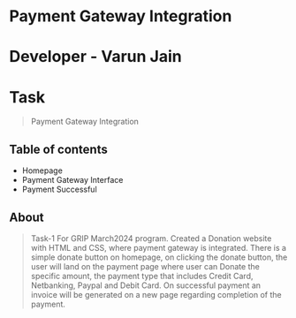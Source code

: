 # Payment Gateway Integration
 
# Developer - Varun Jain

# Task
> Payment Gateway Integration 

## Table of contents
* Homepage
* Payment Gateway Interface
* Payment Successful

## About
> Task-1 For GRIP March2024 program.
> Created a Donation website with HTML and CSS, where payment gateway is integrated. There is a simple donate button on homepage, on clicking the donate button, the user will land on the payment page where user can Donate the specific amount, the payment type that includes Credit Card, Netbanking, Paypal and Debit Card. On successful payment an invoice will be generated on a new page regarding completion of the payment.